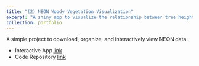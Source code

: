 ```yaml
---
title: "(2) NEON Woody Vegetation Visualization"
excerpt: "A shiny app to visualize the relationship between tree height and diameter for multiple sites. <br/><img src='/images/NEON_app_demo.gif'>"
collection: portfolio
---
```


A simple project to download, organize, and interactively view NEON data.

- Interactive App [link](https://laurapuckett.shinyapps.io/NEON_Woody_Plant_Veg_Structure_Vis/)
- Code Repository [link](https://github.com/Laura-Puckett/NEON_woody_data_visualization)
